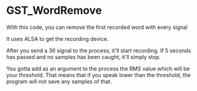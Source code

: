 # GST_WordRemove
With this code, you can remove the first recorded word with every signal

It uses ALSA to get the recording device.

After you send a 36 signal to the process, it'll start recording. If 5 seconds has passed and no samples has been caught, it'll simply stop.

You gotta add as an argument to the process the RMS value which will be your threshold. That means that if you speak lower than the threshold, the program will not save any samples of that.
